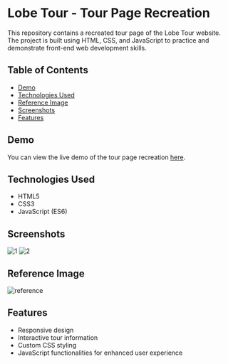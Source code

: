 # Lobe Tour - Tour Page Recreation

This repository contains a recreated tour page of the Lobe Tour website. The project is built using HTML, CSS, and JavaScript to practice and demonstrate front-end web development skills.

## Table of Contents
- [Demo](#demo)
- [Technologies Used](#technologies-used)
- [Reference Image](#reference-image)
- [Screenshots](#screenshots)
- [Features](#features)

## Demo
You can view the live demo of the tour page recreation [here](https://vasanthrs-dev.github.io/Lobe/).

## Technologies Used
- HTML5
- CSS3
- JavaScript (ES6)

## Screenshots
![1](https://github.com/user-attachments/assets/21bcd892-ae29-41e2-a854-9b9ac2601f7e)
![2](https://github.com/user-attachments/assets/abd118df-f0d2-404f-9f06-ef5057697068)

## Reference Image
![reference](https://github.com/user-attachments/assets/0f1e0fed-149f-4b90-9e8d-65473c8fbd57)

## Features
- Responsive design
- Interactive tour information
- Custom CSS styling
- JavaScript functionalities for enhanced user experience
